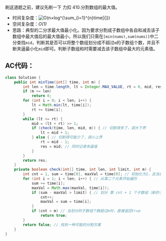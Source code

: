 刷这道题之前，建议先刷一下 力扣 410.分割数组的最大值。

- 时间复杂度：![O(n×log^{\sum_{i=1}^{n}time\[i\]}) ](./p__O_n_×_log^{sum_{i=1}^{n}_time_i_}__.png) 
- 空间复杂度：*O(1)*
- 思路：典型的二分求最大值最小化。因为要求分割成子数组中各自和减去该子数组中最大值后的最大值最小，所以我们只需在`[min(nums),sum(nums)]`中二分查找`mid`，判断其是否可以将整个数组划分成不超过`m`的子数组个数，并且不断夹逼最小化`mid`即可。判断子数组和时需要减去该子数组中最大的元素值。

## AC代码：
```java
class Solution {
	public int minTime(int[] time, int m) {
		int len = time.length, lt = Integer.MAX_VALUE, rt = 0, mid, res = 0;
		if (m >= len)
			return 0;
		for (int i = 0; i < len; i++) {
			lt = Math.min(lt, time[i]);
			rt += time[i];
		}
		while (lt <= rt) {
			mid = (lt + rt) >> 1;
			if (check(time, len, mid, m)) { // 切割得多了，调大下界
				lt = mid + 1;
			} else { // 切割得可能少了，调小上界
				rt = mid - 1;
				res = mid; // 同时记录夹逼值
			}
		}
		return res;
	}
	private boolean check(int[] time, int len, int limit, int m) {
		int cnt = 1, sum = time[0], maxVal = time[0]; // 初始化为1，且当前子数组最大值初始化为第一个元素
		for (int i = 1; i < len; i++) { // 从第二个元素开始遍历
			sum += time[i];
			maxVal = Math.max(maxVal, time[i]);
			if (sum - maxVal > limit) { // 划分 第 cnt + 1 个子数组（新的子数组的第一个元素）
				cnt++;
				maxVal = sum = time[i];
			}
			if (cnt > m) // 当划分的子数组个数超过m时，直接返回true
				return true;
		}
		return false; // 找到一种可能的分割方案
	}
}
```